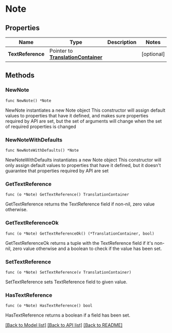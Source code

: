 # Note

## Properties

Name | Type | Description | Notes
------------ | ------------- | ------------- | -------------
**TextReference** | Pointer to [**TranslationContainer**](TranslationContainer.md) |  | [optional] 

## Methods

### NewNote

`func NewNote() *Note`

NewNote instantiates a new Note object
This constructor will assign default values to properties that have it defined,
and makes sure properties required by API are set, but the set of arguments
will change when the set of required properties is changed

### NewNoteWithDefaults

`func NewNoteWithDefaults() *Note`

NewNoteWithDefaults instantiates a new Note object
This constructor will only assign default values to properties that have it defined,
but it doesn't guarantee that properties required by API are set

### GetTextReference

`func (o *Note) GetTextReference() TranslationContainer`

GetTextReference returns the TextReference field if non-nil, zero value otherwise.

### GetTextReferenceOk

`func (o *Note) GetTextReferenceOk() (*TranslationContainer, bool)`

GetTextReferenceOk returns a tuple with the TextReference field if it's non-nil, zero value otherwise
and a boolean to check if the value has been set.

### SetTextReference

`func (o *Note) SetTextReference(v TranslationContainer)`

SetTextReference sets TextReference field to given value.

### HasTextReference

`func (o *Note) HasTextReference() bool`

HasTextReference returns a boolean if a field has been set.


[[Back to Model list]](../README.md#documentation-for-models) [[Back to API list]](../README.md#documentation-for-api-endpoints) [[Back to README]](../README.md)


